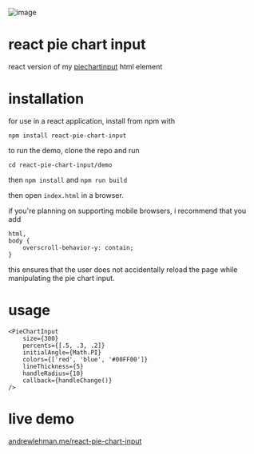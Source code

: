 ![image](https://user-images.githubusercontent.com/26948028/75599283-0d559580-5a69-11ea-999b-cb561260c942.png)

# react pie chart input
react version of my [piechartinput](https://github.com/andlehma/piechartinput) html element

# installation
for use in a react application, install from npm with

`npm install react-pie-chart-input`

to run the demo, clone the repo and run

`cd react-pie-chart-input/demo`

then `npm install` and `npm run build`

then open `index.html` in a browser.

if you're planning on supporting mobile browsers, i recommend that you add
```
html,
body {
    overscroll-behavior-y: contain;
}
```
this ensures that the user does not accidentally reload the page while manipulating the pie chart input.

# usage
```
<PieChartInput
    size={300}
    percents={[.5, .3, .2]}
    initialAngle={Math.PI}
    colors={['red', 'blue', '#00FF00']}
    lineThickness={5}
    handleRadius={10}
    callback={handleChange()}
/>
```

# live demo
[andrewlehman.me/react-pie-chart-input](http://andrewlehman.me/react-pie-chart-input)
